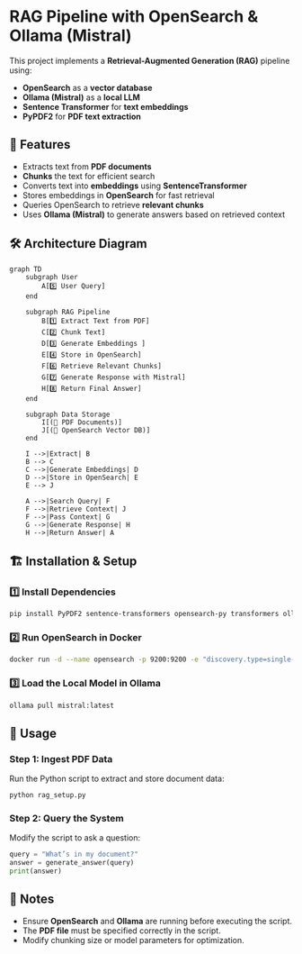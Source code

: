 # RAG Pipeline with OpenSearch & Ollama (Mistral)

This project implements a **Retrieval-Augmented Generation (RAG)** pipeline using:
- **OpenSearch** as a **vector database**
- **Ollama (Mistral)** as a **local LLM**
- **Sentence Transformer** for **text embeddings**
- **PyPDF2** for **PDF text extraction**

## 🚀 Features
- Extracts text from **PDF documents**
- **Chunks** the text for efficient search
- Converts text into **embeddings** using **SentenceTransformer**
- Stores embeddings in **OpenSearch** for fast retrieval
- Queries OpenSearch to retrieve **relevant chunks**
- Uses **Ollama (Mistral)** to generate answers based on retrieved context

## 🛠️ Architecture Diagram
```mermaid
graph TD
    subgraph User
        A[5️⃣ User Query]
    end

    subgraph RAG Pipeline
        B[1️⃣ Extract Text from PDF]
        C[2️⃣ Chunk Text]
        D[3️⃣ Generate Embeddings ]
        E[4️⃣ Store in OpenSearch]
        F[6️⃣ Retrieve Relevant Chunks]
        G[7️⃣ Generate Response with Mistral]
        H[8️⃣ Return Final Answer]
    end

    subgraph Data Storage
        I[(📄 PDF Documents)]
        J[(📂 OpenSearch Vector DB)]
    end

    I -->|Extract| B
    B --> C
    C -->|Generate Embeddings| D
    D -->|Store in OpenSearch| E
    E --> J

    A -->|Search Query| F
    F -->|Retrieve Context| J
    F -->|Pass Context| G
    G -->|Generate Response| H
    H -->|Return Answer| A
```

## 🏗️ Installation & Setup
### 1️⃣ Install Dependencies
```bash
pip install PyPDF2 sentence-transformers opensearch-py transformers ollama
```

### 2️⃣ Run OpenSearch in Docker
```bash
docker run -d --name opensearch -p 9200:9200 -e "discovery.type=single-node" -e "OPENSEARCH_INITIAL_ADMIN_PASSWORD=Tr0ub4dor2025!" opensearchproject/opensearch:latest
```

### 3️⃣ Load the Local Model in Ollama
```bash
ollama pull mistral:latest
```

## 📜 Usage
### Step 1: Ingest PDF Data
Run the Python script to extract and store document data:
```bash
python rag_setup.py
```

### Step 2: Query the System
Modify the script to ask a question:
```python
query = "What’s in my document?"
answer = generate_answer(query)
print(answer)
```

## 📌 Notes
- Ensure **OpenSearch** and **Ollama** are running before executing the script.
- The **PDF file** must be specified correctly in the script.
- Modify chunking size or model parameters for optimization.

